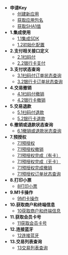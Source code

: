 * **申请Key**
    * [创建新应用](apply/createapp.md)
    * [获取应用包名](apply/getpackage.md)
    * [获取SHA1值](apply/getsha1.md)
* **1.集成使用**
    * [1.1集成SDK](integration/integration.md)
    * [1.2初始化配置](integration/config.md)
* **2.支付相关接口定义**
    * [2.1扫码付](pay/scanpay.md)
    * [2.2银行卡支付](pay/bankpay.md)
* **3.支付状态查询**
    * [3.1扫码付订单状态查询](payquery/scanquery.md)
    * [3.2银行卡订单状态查询](payquery/bankquery.md)
* **4.交易撤销**
    * [4.1扫码付撤销](revoke/scanrevoke.md)
    * [4.2银行卡撤销](revoke/bankrevoke.md)
* **5.交易退款**
    * [5.1扫码付退款](refund/scanrefund.md)
    * [5.2银行卡退款](refund/bankrefund.md)
* **6.撤销或退款状态查询**
    * [6.1撤销或退款状态查询](refundquery/refundquery.md)
* **7.预授权**
    * [7.1预授权](authorization/cardauth.md)
    * [7.1预授权撤销](authorization/cardauthrever.md)
    * [7.1预授权完成（有卡）](authorization/creditpreauthdone.md)
    * [7.1预授权完成（无卡）](authorization/preauthdone.md)
    * [7.1预授权完成撤销](authorization/cardauthdonerever.md)
    * [7.1预授权订单状态查询](authorization/cardauthquery.md)
* **8.打印小票**
    * [8打印小票](print/print.md)
* **9.M1卡操作**
    * [9M1卡操作](m1card/m1card.md)
* **10.获取商户和终端信息**
    * [10获取商户和终端信息](merinfo/merinfo.md)
* **11.获取会员卡号**
    * [11获取会员卡号](membershipcard/membershipcard.md)
* **12.连接蓝牙**
    * [12连接蓝牙](bluetooth/bluetooth.md)
* **13.交易列表查询**
    * [13交易列表查询](orderlist/orderlist.md)